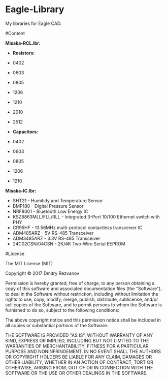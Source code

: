 # Eagle-Library
My libraries for Eagle CAD.

#Content

<b>Misaka-RCL.lbr:</b><br>
* <b>Resistors:</b>
 * 0402
 * 0603
 * 0805
 * 1206
 * 1210
 * 2010
 * 2512

* <b>Capacitors:</b>
 * 0402
 * 0603
 * 0805
 * 1206
 * 1210

<b>Misaka-IC.lbr:</b><br>
* SHT21 - Humitidy and Temperature Sensor
* BMP180 - Digital Pressure Sensor
* NRF8001 - Bluetooth Low Energy IC
* KSZ8863MLL/FLL/RLL - Integrated 3-Port 10/100 Ethernet switch with PHY
* CR95HF - 13.56MHz multi-protocol contactless transceiver IC
* ADM485ARZ - 5V RS-485 Transceiver
* ADM3485ARZ - 3.3V RS-485 Transceiver
* 24C02CSN/04CSN - 2K/4K Two-Wire Serial EEPROM

#License

The MIT License (MIT)

Copyright © 2017 Dmitry Rezvanov
 
 Permission is hereby granted, free of charge, to any person obtaining
 a copy of this software and associated documentation files (the
 "Software"), to deal in the Software without restriction, including
 without limitation the rights to use, copy, modify, merge, publish,
 distribute, sublicense, and/or sell copies of the Software, and to
 permit persons to whom the Software is furnished to do so, subject to
 the following conditions:
 
 The above copyright notice and this permission notice shall be included
 in all copies or substantial portions of the Software.
 
 THE SOFTWARE IS PROVIDED "AS IS", WITHOUT WARRANTY OF ANY KIND,
 EXPRESS OR IMPLIED, INCLUDING BUT NOT LIMITED TO THE WARRANTIES OF
 MERCHANTABILITY, FITNESS FOR A PARTICULAR PURPOSE AND NONINFRINGEMENT.
 IN NO EVENT SHALL THE AUTHORS OR COPYRIGHT HOLDERS BE LIABLE FOR ANY
 CLAIM, DAMAGES OR OTHER LIABILITY, WHETHER IN AN ACTION OF CONTRACT,
 TORT OR OTHERWISE, ARISING FROM, OUT OF OR IN CONNECTION WITH THE
 SOFTWARE OR THE USE OR OTHER DEALINGS IN THE SOFTWARE.
